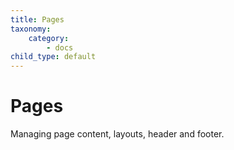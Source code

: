 ```yaml
---
title: Pages
taxonomy:
    category:
        - docs
child_type: default
---
```


# Pages

Managing page content, layouts, header and footer.